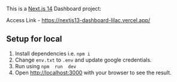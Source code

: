 
This is a [Next.js 14](https://nextjs.org/) Dashboard project:
  
Access Link - https://nextjs13-dashboard-lilac.vercel.app/  

## Setup for local

1. Install dependencies i.e. `npm i`
2. Change `env.txt` to `.env` and update google credentials.
3. Run using  `npm  run  dev`
4. Open [http://localhost:3000](http://localhost:3000) with your browser to see the result.